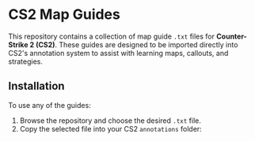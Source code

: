 # CS2 Map Guides

This repository contains a collection of map guide `.txt` files for **Counter-Strike 2 (CS2)**. These guides are designed to be imported directly into CS2's annotation system to assist with learning maps, callouts, and strategies.

## Installation

To use any of the guides:

1. Browse the repository and choose the desired `.txt` file.
2. Copy the selected file into your CS2 `annotations` folder:

